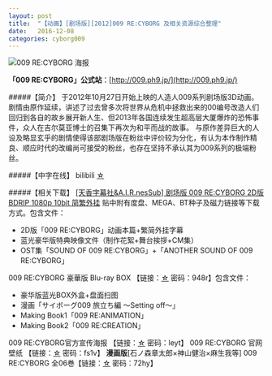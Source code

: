 ```yaml
---
layout: post
title:  "【动画】[剧场版][2012]009 RE:CYBORG 及相关资源综合整理"
date:   2016-12-08
categories: cyborg009
---
```


![009 RE:CYBORG 海报](http://upload-images.jianshu.io/upload_images/4047103-067f971f84a0ff50.png?imageMogr2/auto-orient/strip%7CimageView2/2/w/1240)

**「009 RE:CYBORG」公式站**：[http://009.ph9.jp/](http://009.ph9.jp/)

#####【简介】
于2012年10月27日开始上映的人造人009系列剧场版3D动画。
剧情由原作延续，讲述了过去曾多次将世界从危机中拯救出来的00编号改造人们回归到各自的故乡展开新人生、但2013年各国连续发生超高层大厦爆炸的恐怖事件，众人在吉尔莫亚博士的召集下再次为和平而战的故事。
与原作差异巨大的人设及略显玄乎的剧情使得该部剧场版在粉丝中评价较为分化，有认为本作制作精良、顺应时代的改编尚可接受的粉丝，也存在坚持不承认其为009系列的极端粉丝。

#####【中字在线】
bilibili [☆](http://www.bilibili.com/video/av574985/)

#####【相关下载】
[[天香字幕社&A.I.R.nesSub] 剧场版 009 RE:CYBORG 2D版 BDRIP 1080p 10bit 简繁外挂](http://share.dmhy.org/topics/view/304310_A_I_R_nesSub_009_RE_CYBORG_2D_BDRIP_1080p_10bit_OST.html)
贴中附有度盘、MEGA、BT种子及磁力链接等下载方式。包含文件：
- 2D版「009 RE:CYBORG」动画本篇+繁简外挂字幕
- 蓝光豪华版特典映像文件（制作花絮+舞台挨拶+CM集）
- OST集「SOUND OF 009 RE:CYBORG」+「ANOTHER SOUND OF 009 RE:CYBORG」

009 RE:CYBORG 豪華版 Blu-ray BOX 【链接：[☆](http://pan.baidu.com/s/1jG5jNpW) 密码：948r】包含文件：
- 豪华版蓝光BOX外盒+盘面扫图
- 漫画「サイボーグ009 旅立ち編 〜Setting off〜」
- Making Book1「009 RE:ANIMATION」
- Making Book2「009 RE:CREATION」

009 RE:CYBORG官方宣传海报 【链接：[☆](http://pan.baidu.com/s/1pJNWA63) 密码：leyt】
009 RE:CYBORG 官网壁纸 【链接：[☆](http://pan.baidu.com/s/1i389Iux) 密码：fs1v】
**漫画版**[石ノ森章太郎×神山健治×麻生我等] 009 RE:CYBORG 全06巻【链接：[☆](http://pan.baidu.com/s/1c0Df4A0) 密码：72hy】
